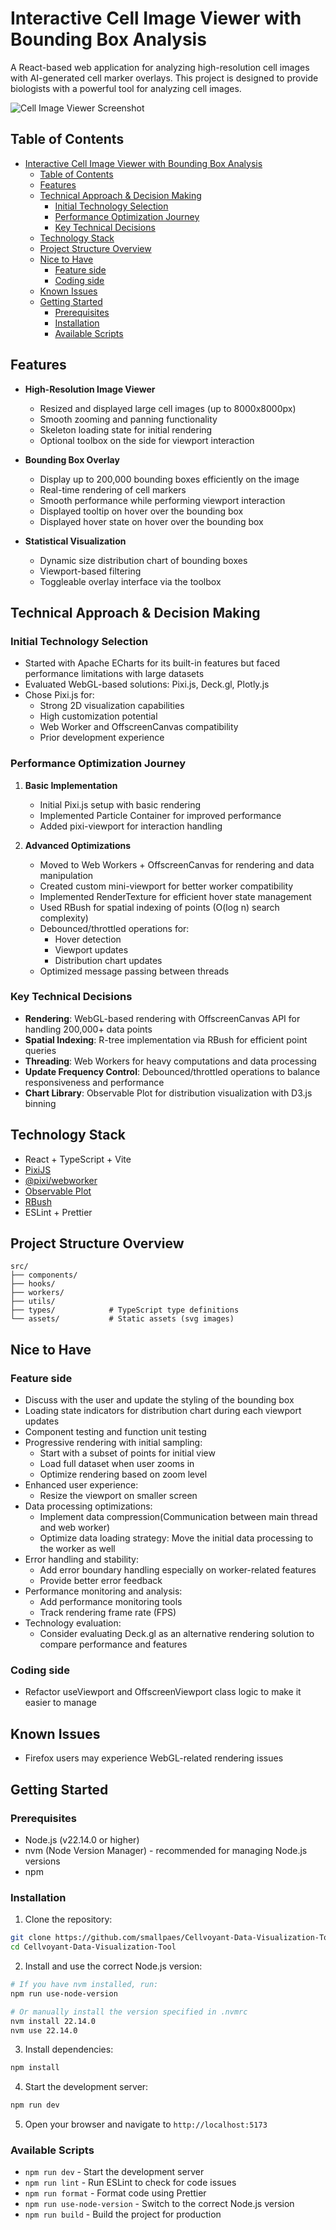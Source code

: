 # Interactive Cell Image Viewer with Bounding Box Analysis

A React-based web application for analyzing high-resolution cell images with AI-generated cell marker overlays. This project is designed to provide biologists with a powerful tool for analyzing cell images.

![Cell Image Viewer Screenshot](docs/screenshots/overview.png)

## Table of Contents

- [Interactive Cell Image Viewer with Bounding Box Analysis](#interactive-cell-image-viewer-with-bounding-box-analysis)
  - [Table of Contents](#table-of-contents)
  - [Features](#features)
  - [Technical Approach \& Decision Making](#technical-approach--decision-making)
    - [Initial Technology Selection](#initial-technology-selection)
    - [Performance Optimization Journey](#performance-optimization-journey)
    - [Key Technical Decisions](#key-technical-decisions)
  - [Technology Stack](#technology-stack)
  - [Project Structure Overview](#project-structure-overview)
  - [Nice to Have](#nice-to-have)
    - [Feature side](#feature-side)
    - [Coding side](#coding-side)
  - [Known Issues](#known-issues)
  - [Getting Started](#getting-started)
    - [Prerequisites](#prerequisites)
    - [Installation](#installation)
    - [Available Scripts](#available-scripts)

## Features

- **High-Resolution Image Viewer**

  - Resized and displayed large cell images (up to 8000x8000px)
  - Smooth zooming and panning functionality
  - Skeleton loading state for initial rendering
  - Optional toolbox on the side for viewport interaction

- **Bounding Box Overlay**

  - Display up to 200,000 bounding boxes efficiently on the image
  - Real-time rendering of cell markers
  - Smooth performance while performing viewport interaction
  - Displayed tooltip on hover over the bounding box
  - Displayed hover state on hover over the bounding box

- **Statistical Visualization**
  - Dynamic size distribution chart of bounding boxes
  - Viewport-based filtering
  - Toggleable overlay interface via the toolbox

## Technical Approach & Decision Making

### Initial Technology Selection

- Started with Apache ECharts for its built-in features but faced performance limitations with large datasets
- Evaluated WebGL-based solutions: Pixi.js, Deck.gl, Plotly.js
- Chose Pixi.js for:
  - Strong 2D visualization capabilities
  - High customization potential
  - Web Worker and OffscreenCanvas compatibility
  - Prior development experience

### Performance Optimization Journey

1. **Basic Implementation**

   - Initial Pixi.js setup with basic rendering
   - Implemented Particle Container for improved performance
   - Added pixi-viewport for interaction handling

2. **Advanced Optimizations**

   - Moved to Web Workers + OffscreenCanvas for rendering and data manipulation
   - Created custom mini-viewport for better worker compatibility
   - Implemented RenderTexture for efficient hover state management
   - Used RBush for spatial indexing of points (O(log n) search complexity)
   - Debounced/throttled operations for:
     - Hover detection
     - Viewport updates
     - Distribution chart updates
   - Optimized message passing between threads

### Key Technical Decisions

- **Rendering**: WebGL-based rendering with OffscreenCanvas API for handling 200,000+ data points
- **Spatial Indexing**: R-tree implementation via RBush for efficient point queries
- **Threading**: Web Workers for heavy computations and data processing
- **Update Frequency Control**: Debounced/throttled operations to balance responsiveness and performance
- **Chart Library**: Observable Plot for distribution visualization with D3.js binning

## Technology Stack

- React + TypeScript + Vite
- [PixiJS](https://pixijs.com/)
- [@pixi/webworker](https://www.npmjs.com/package/@pixi/webworker)
- [Observable Plot](https://observablehq.com/plot/)
- [RBush](https://github.com/mourner/rbush)
- ESLint + Prettier

## Project Structure Overview

```
src/
├── components/
├── hooks/
├── workers/
├── utils/
├── types/            # TypeScript type definitions
└── assets/           # Static assets (svg images)
```

## Nice to Have

### Feature side

- Discuss with the user and update the styling of the bounding box
- Loading state indicators for distribution chart during each viewport updates
- Component testing and function unit testing
- Progressive rendering with initial sampling:
  - Start with a subset of points for initial view
  - Load full dataset when user zooms in
  - Optimize rendering based on zoom level
- Enhanced user experience:
  - Resize the viewport on smaller screen
- Data processing optimizations:
  - Implement data compression(Communication between main thread and web worker)
  - Optimize data loading strategy: Move the initial data processing to the worker as well
- Error handling and stability:
  - Add error boundary handling especially on worker-related features
  - Provide better error feedback
- Performance monitoring and analysis:
  - Add performance monitoring tools
  - Track rendering frame rate (FPS)
- Technology evaluation:
  - Consider evaluating Deck.gl as an alternative rendering solution to compare performance and features

### Coding side

- Refactor useViewport and OffscreenViewport class logic to make it easier to manage

## Known Issues

- Firefox users may experience WebGL-related rendering issues

## Getting Started

### Prerequisites

- Node.js (v22.14.0 or higher)
- nvm (Node Version Manager) - recommended for managing Node.js versions
- npm

### Installation

1. Clone the repository:

```bash
git clone https://github.com/smallpaes/Cellvoyant-Data-Visualization-Tool.git
cd Cellvoyant-Data-Visualization-Tool
```

2. Install and use the correct Node.js version:

```bash
# If you have nvm installed, run:
npm run use-node-version

# Or manually install the version specified in .nvmrc
nvm install 22.14.0
nvm use 22.14.0
```

3. Install dependencies:

```bash
npm install
```

4. Start the development server:

```bash
npm run dev
```

5. Open your browser and navigate to `http://localhost:5173`

### Available Scripts

- `npm run dev` - Start the development server
- `npm run lint` - Run ESLint to check for code issues
- `npm run format` - Format code using Prettier
- `npm run use-node-version` - Switch to the correct Node.js version
- `npm run build` - Build the project for production
